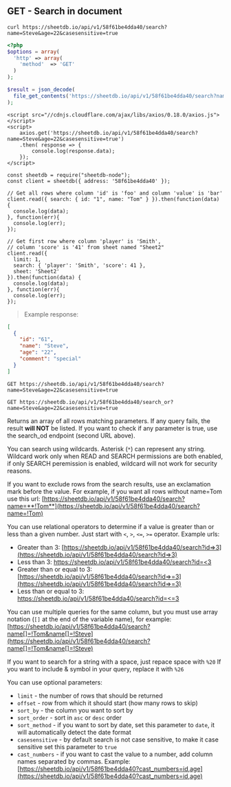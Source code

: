 ## GET - Search in document

```shell
curl https://sheetdb.io/api/v1/58f61be4dda40/search?name=Steve&age=22&casesensitive=true
```

```php
<?php
$options = array(
  'http' => array(
    'method'  => 'GET'
  )
);

$result = json_decode(
  file_get_contents('https://sheetdb.io/api/v1/58f61be4dda40/search?name=Steve&age=22&casesensitive=true', false, stream_context_create($options))
);
```

```html--javascript
<script src="//cdnjs.cloudflare.com/ajax/libs/axios/0.18.0/axios.js"></script>
<script>
    axios.get('https://sheetdb.io/api/v1/58f61be4dda40/search?name=Steve&age=22&casesensitive=true')
    .then( response => {
        console.log(response.data);
    });
</script>
```

```javascript--node
const sheetdb = require("sheetdb-node");
const client = sheetdb({ address: '58f61be4dda40' });

// Get all rows where column 'id' is 'foo' and column 'value' is 'bar'
client.read({ search: { id: "1", name: "Tom" } }).then(function(data) {
  console.log(data);
}, function(err){
  console.log(err);
});

// Get first row where column 'player' is 'Smith',
// column 'score' is '41' from sheet named "Sheet2"
client.read({
  limit: 1,
  search: { 'player': 'Smith', 'score': 41 },
  sheet: 'Sheet2'
}).then(function(data) {
  console.log(data);
}, function(err){
  console.log(err);
});
```

> Example response:

```json
[
  {
    "id": "61",
    "name": "Steve",
    "age": "22",
    "comment": "special"
  }
]
```

`GET https://sheetdb.io/api/v1/58f61be4dda40/search?name=Steve&age=22&casesensitive=true`

`GET https://sheetdb.io/api/v1/58f61be4dda40/search_or?name=Steve&age=22&casesensitive=true`

Returns an array of all rows matching parameters. If any query fails, the result **will NOT** be listed. If you want to check if any parameter is true, use the search_od endpoint (second URL above).

You can search using wildcards. Asterisk (`*`) can represent any string.
Wildcard work only when READ and SEARCH permissions are both enabled, if only SEARCH peremission is enabled, wildcard will not work for security reasons.

If you want to exclude rows from the search results, use an exclamation mark before the value. For example, if you want all rows without name=Tom use this url: [https://sheetdb.io/api/v1/58f61be4dda40/search?name=**!Tom**](https://sheetdb.io/api/v1/58f61be4dda40/search?name=!Tom)

You can use relational operators to determine if a value is greater than or less than a given number. Just start with `<`, `>`, `<=`, `>=` operator. Example urls:

- Greater than 3: [https://sheetdb.io/api/v1/58f61be4dda40/search?id=>3](https://sheetdb.io/api/v1/58f61be4dda40/search?id=>3)
- Less than 3: [https://sheetdb.io/api/v1/58f61be4dda40/search?id=<3](https://sheetdb.io/api/v1/58f61be4dda40/search?id=<3)
- Greater than or equal to 3: [https://sheetdb.io/api/v1/58f61be4dda40/search?id=>=3](https://sheetdb.io/api/v1/58f61be4dda40/search?id=>=3)
- Less than or equal to 3: [https://sheetdb.io/api/v1/58f61be4dda40/search?id=<=3](https://sheetdb.io/api/v1/58f61be4dda40/search?id=<=3)

You can use multiple queries for the same column, but you must use array notation (`[]` at the end of the variable name), for example: [https://sheetdb.io/api/v1/58f61be4dda40/search?name[]=!Tom&name[]=!Steve](https://sheetdb.io/api/v1/58f61be4dda40/search?name[]=!Tom&name[]=!Steve)

If you want to search for a string with a space, just repace space with `%20`
If you want to include & symbol in your query, replace it with `%26`

You can use optional parameters:

* `limit` - the number of rows that should be returned
* `offset` - row from which it should start (how many rows to skip)
* `sort_by` - the column you want to sort by
* `sort_order` - sort in `asc` or `desc` order
* `sort_method` - if you want to sort by date, set this parameter to `date`, it will automatically detect the date format
* `casesensitive` - by default search is not case sensitive, to make it case sensitive set this parameter to `true`
* `cast_numbers` - if you want to cast the value to a number, add column names separated by commas. Example: [https://sheetdb.io/api/v1/58f61be4dda40?cast_numbers=id,age](https://sheetdb.io/api/v1/58f61be4dda40?cast_numbers=id,age)
